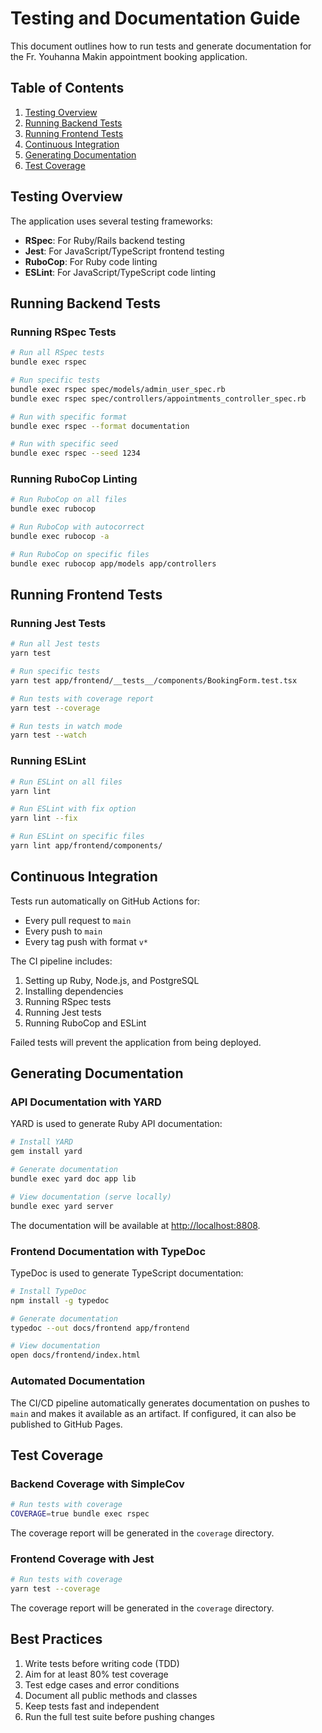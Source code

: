 # Testing and Documentation Guide

This document outlines how to run tests and generate documentation for the Fr. Youhanna Makin appointment booking application.

## Table of Contents

1. [Testing Overview](#testing-overview)
2. [Running Backend Tests](#running-backend-tests)
3. [Running Frontend Tests](#running-frontend-tests)
4. [Continuous Integration](#continuous-integration)
5. [Generating Documentation](#generating-documentation)
6. [Test Coverage](#test-coverage)

## Testing Overview

The application uses several testing frameworks:

- **RSpec**: For Ruby/Rails backend testing
- **Jest**: For JavaScript/TypeScript frontend testing
- **RuboCop**: For Ruby code linting
- **ESLint**: For JavaScript/TypeScript code linting

## Running Backend Tests

### Running RSpec Tests

```bash
# Run all RSpec tests
bundle exec rspec

# Run specific tests
bundle exec rspec spec/models/admin_user_spec.rb
bundle exec rspec spec/controllers/appointments_controller_spec.rb

# Run with specific format
bundle exec rspec --format documentation

# Run with specific seed
bundle exec rspec --seed 1234
```

### Running RuboCop Linting

```bash
# Run RuboCop on all files
bundle exec rubocop

# Run RuboCop with autocorrect
bundle exec rubocop -a

# Run RuboCop on specific files
bundle exec rubocop app/models app/controllers
```

## Running Frontend Tests

### Running Jest Tests

```bash
# Run all Jest tests
yarn test

# Run specific tests
yarn test app/frontend/__tests__/components/BookingForm.test.tsx

# Run tests with coverage report
yarn test --coverage

# Run tests in watch mode
yarn test --watch
```

### Running ESLint

```bash
# Run ESLint on all files
yarn lint

# Run ESLint with fix option
yarn lint --fix

# Run ESLint on specific files
yarn lint app/frontend/components/
```

## Continuous Integration

Tests run automatically on GitHub Actions for:

- Every pull request to `main`
- Every push to `main`
- Every tag push with format `v*`

The CI pipeline includes:

1. Setting up Ruby, Node.js, and PostgreSQL
2. Installing dependencies
3. Running RSpec tests
4. Running Jest tests
5. Running RuboCop and ESLint

Failed tests will prevent the application from being deployed.

## Generating Documentation

### API Documentation with YARD

YARD is used to generate Ruby API documentation:

```bash
# Install YARD
gem install yard

# Generate documentation
bundle exec yard doc app lib

# View documentation (serve locally)
bundle exec yard server
```

The documentation will be available at [http://localhost:8808](http://localhost:8808).

### Frontend Documentation with TypeDoc

TypeDoc is used to generate TypeScript documentation:

```bash
# Install TypeDoc
npm install -g typedoc

# Generate documentation
typedoc --out docs/frontend app/frontend

# View documentation
open docs/frontend/index.html
```

### Automated Documentation

The CI/CD pipeline automatically generates documentation on pushes to `main` and makes it available as an artifact. If configured, it can also be published to GitHub Pages.

## Test Coverage

### Backend Coverage with SimpleCov

```bash
# Run tests with coverage
COVERAGE=true bundle exec rspec
```

The coverage report will be generated in the `coverage` directory.

### Frontend Coverage with Jest

```bash
# Run tests with coverage
yarn test --coverage
```

The coverage report will be generated in the `coverage` directory.

## Best Practices

1. Write tests before writing code (TDD)
2. Aim for at least 80% test coverage
3. Test edge cases and error conditions
4. Document all public methods and classes
5. Keep tests fast and independent
6. Run the full test suite before pushing changes
